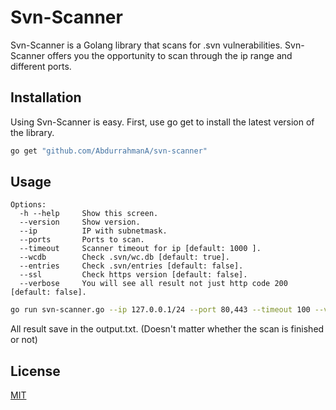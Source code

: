# Svn-Scanner

Svn-Scanner is a Golang library that scans for .svn vulnerabilities. Svn-Scanner offers you the opportunity to scan through the ip range and different ports.
## Installation

Using Svn-Scanner is easy. First, use go get to install the latest version of the library.

```bash
go get "github.com/AbdurrahmanA/svn-scanner"

```

## Usage
	Options:
	  -h --help     Show this screen.
	  --version     Show version.
	  --ip     	    IP with subnetmask.
	  --ports     	Ports to scan.
	  --timeout 	Scanner timeout for ip [default: 1000 ].
	  --wcdb 	    Check .svn/wc.db [default: true].
	  --entries 	Check .svn/entries [default: false].
	  --ssl 	    Check https version [default: false].
	  --verbose 	You will see all result not just http code 200 [default: false].
	 
```bash
go run svn-scanner.go --ip 127.0.0.1/24 --port 80,443 --timeout 100 --verbose true

```
All result save in the output.txt. (Doesn't matter whether the scan is finished or not)


## License
[MIT](https://choosealicense.com/licenses/mit/)